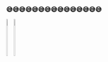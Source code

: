 ### 😅😅😅😅😅😅😅😅😅😅😅😅😅😅😅

<div>
<span style="width:100%;display:flex;">
<span>
<img src="https://github-readme-stats.vercel.app/api?username=Yuandiaodiaodiao&show_icons=true&theme=radical" width="40%" height="100px" />
</span>
<span>
<img src="https://github-readme-stats.vercel.app/api/top-langs/?username=Yuandiaodiaodiao&layout=compact" width="40%" height="100px" />

</span>

</span>
  </div>
<!--
**Yuandiaodiaodiao/yuandiaodiaodiao** is a ✨ _special_ ✨ repository because its `README.md` (this file) appears on your GitHub profile.

Here are some ideas to get you started:

- 🔭 I’m currently working on ...
- 🌱 I’m currently learning ...
- 👯 I’m looking to collaborate on ...
- 🤔 I’m looking for help with ...
- 💬 Ask me about ...
- 📫 How to reach me: ...
- 😄 Pronouns: ...
- ⚡ Fun fact: ...
-->
